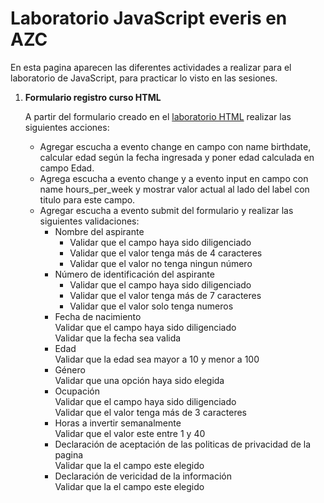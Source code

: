 <h1>Laboratorio JavaScript everis en AZC</h1>

<p>
    En esta pagina aparecen las diferentes actividades a realizar para el laboratorio de JavaScript, para practicar lo visto en las sesiones.
</p>

<ol>
    <li>
        <strong>Formulario registro curso HTML</strong>
        <br />
        <p>
            A partir del formulario creado en el <a href="formularios.md#formularioRegistroCursoHTML" target="_blank">laboratorio HTML</a> realizar las siguientes acciones:
        </p>
        <ul>
            <li>
                Agregar escucha a evento change en campo con name birthdate, calcular edad según la fecha ingresada y poner edad calculada en campo Edad.
            </li>
            <li>
                Agrega escucha a evento change y a evento input en campo con name hours_per_week y mostrar valor actual al lado del label con titulo para este campo.
            </li>
            <li>
                Agregar escucha a evento submit del formulario y realizar las siguientes validaciones:
                <ul>
                    <li>
                        Nombre del aspirante
                        <ul>
                            <li>
                                Validar que el campo haya sido diligenciado
                            </li>
                            <li>
                                Validar que el valor tenga más de 4 caracteres
                            </li>
                            <li>
                                Validar que el valor no tenga ningun número
                            </li>
                        </ul>
                    </li>
                    <li>
                        Número de identificación del aspirante
                        <ul>
                            <li>
                                Validar que el campo haya sido diligenciado
                            </li>
                            <li>
                                Validar que el valor tenga más de 7 caracteres
                            </li>
                            <li>
                                Validar que el valor solo tenga numeros
                            </li>
                        </ul>
                    </li>
                    <li>
                        Fecha de nacimiento
                        <br />
                        Validar que el campo haya sido diligenciado
                        <br />
                        Validar que la fecha sea valida
                        <br />
                    </li>
                    <li>
                        Edad
                        <br />
                        Validar que la edad sea mayor a 10 y menor a 100
                    </li>
                    <li>
                        Género
                        <br />
                        Validar que una opción haya sido elegida
                    </li>
                    <li>
                        Ocupación
                        <br />
                        Validar que el campo haya sido diligenciado
                        <br />
                        Validar que el valor tenga más de 3 caracteres
                    </li>
                    <li>
                        Horas a invertir semanalmente
                        <br />
                        Validar que el valor este entre 1 y 40
                    </li>
                    <li>
                        Declaración de aceptación de las politicas de privacidad de la pagina
                        <br />
                        Validar que la el campo este elegido
                    </li>
                    <li>
                        Declaración de vericidad de la información
                        <br />
                        Validar que la el campo este elegido
                    </li>
                </ul>
            </li>
        </ul>
    </li>
</ol>